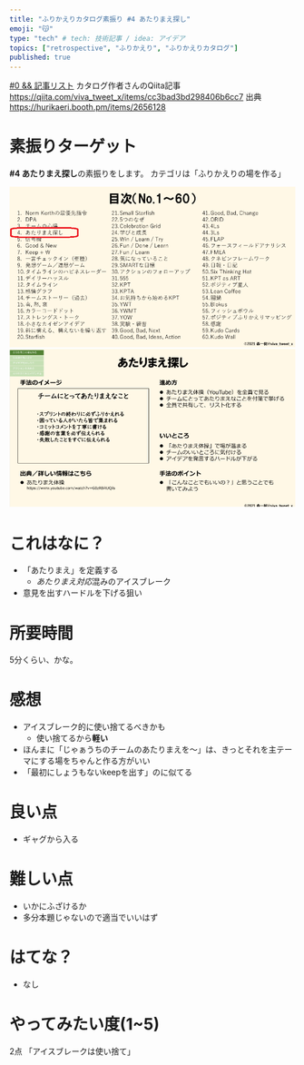 ```yaml
---
title: "ふりかえりカタログ素振り #4 あたりまえ探し"
emoji: "😽"
type: "tech" # tech: 技術記事 / idea: アイデア
topics: ["retrospective", "ふりかえり", "ふりかえりカタログ"]
published: true
---
```


[#0 && 記事リスト](/datsuns/articles/retrospective-su-bu-ri-0.md)
カタログ作者さんのQiita記事
https://qiita.com/viva_tweet_x/items/cc3bad3bd298406b6cc7
出典
https://hurikaeri.booth.pm/items/2656128

# 素振りターゲット

**\#4 あたりまえ探し**の素振りをします。
カテゴリは「ふりかえりの場を作る」

![target](/images/retrospective-su-bu-ri/4-target.png)
![pattern](/images/retrospective-su-bu-ri/4-pattern.png)

# これはなに？

* 「あたりまえ」を定義する
   * *あたりまえ対応*混みのアイスブレーク
* 意見を出すハードルを下げる狙い

# 所要時間

5分くらい、かな。

# 感想

* アイスブレーク的に使い捨てるべきかも
   * 使い捨てるから**軽い**
* ほんまに「じゃぁうちのチームのあたりまえを～」は、きっとそれを主テーマにする場をちゃんと作る方がいい
* 「最初にしょうもないkeepを出す」のに似てる

# 良い点

* ギャグから入る

# 難しい点

* いかにふざけるか
* 多分本題じゃないので適当でいいはず

# はてな？

* なし

# やってみたい度(1~5)

2点
「アイスブレークは使い捨て」
